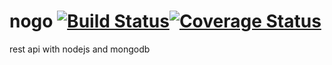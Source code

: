 # nogo [![Build Status](https://travis-ci.org/KillerCodeMonkey/nogo.svg)](https://travis-ci.org/KillerCodeMonkey/nogo)[![Coverage Status](https://coveralls.io/repos/KillerCodeMonkey/nogo/badge.svg?branch=develop&service=github)](https://coveralls.io/github/KillerCodeMonkey/nogo?branch=develop)
rest api with nodejs and mongodb
